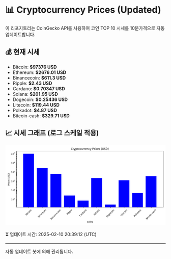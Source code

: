 
# 📊 Cryptocurrency Prices (Updated)

이 리포지토리는 CoinGecko API를 사용하여 코인 TOP 10 시세를 10분가격으로 자동 업데이트합니다.

## 💰 현재 시세
- Bitcoin: **$97376 USD**
- Ethereum: **$2676.01 USD**
- Binancecoin: **$611.3 USD**
- Ripple: **$2.43 USD**
- Cardano: **$0.70347 USD**
- Solana: **$201.95 USD**
- Dogecoin: **$0.25436 USD**
- Litecoin: **$119.44 USD**
- Polkadot: **$4.87 USD**
- Bitcoin-cash: **$329.71 USD**

## 📈 시세 그래프 (로그 스케일 적용)
![Crypto Prices](crypto_prices.png)

⏳ 업데이트 시간: 2025-02-10 20:39:12 (UTC)

---
자동 업데이트 봇에 의해 관리됩니다.
